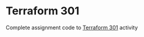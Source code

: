 # Terraform 301
Complete assignment code to [Terraform 301](https://docs.google.com/document/d/1rGgaz43TBH1vZiXgSkKyADqaI_wqbAFMxQwTkOnevd0/edit?usp=sharing) activity
